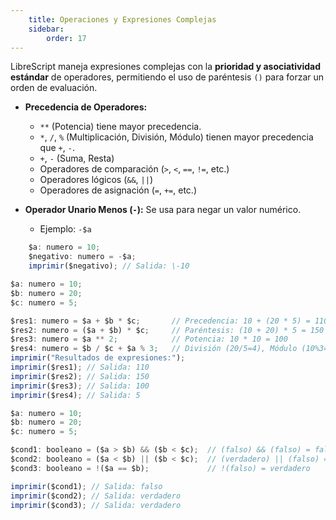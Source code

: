 ```yaml
---
    title: Operaciones y Expresiones Complejas
    sidebar:
        order: 17
---
```


LibreScript maneja expresiones complejas con la **prioridad y asociatividad estándar** de operadores, permitiendo el uso de paréntesis `()` para forzar un orden de evaluación.

* **Precedencia de Operadores:**

  * `**` (Potencia) tiene mayor precedencia.  
  * `*`, `/`, `%` (Multiplicación, División, Módulo) tienen mayor precedencia que `+`, `-`.  
  * `+`, `-` (Suma, Resta)  
  * Operadores de comparación (`>`, `<`, `==`, `!=`, etc.)  
  * Operadores lógicos (`&&`, `||`)  
  * Operadores de asignación (`=`, `+=`, etc.)  
* **Operador Unario Menos (`-`):** Se usa para negar un valor numérico.

  * Ejemplo: `-$a`

```ts
    $a: numero = 10;  
    $negativo: numero = -$a;   
    imprimir($negativo); // Salida: \-10
```

```ts
$a: numero = 10;
$b: numero = 20;
$c: numero = 5;

$res1: numero = $a + $b * $c;       // Precedencia: 10 + (20 * 5) = 110
$res2: numero = ($a + $b) * $c;     // Paréntesis: (10 + 20) * 5 = 150
$res3: numero = $a ** 2;            // Potencia: 10 * 10 = 100
$res4: numero = $b / $c + $a % 3;   // División (20/5=4), Módulo (10%3=1), Suma (4+1=5)
imprimir("Resultados de expresiones:");
imprimir($res1); // Salida: 110
imprimir($res2); // Salida: 150
imprimir($res3); // Salida: 100
imprimir($res4); // Salida: 5

```

```ts
$a: numero = 10;
$b: numero = 20;
$c: numero = 5;

$cond1: booleano = ($a > $b) && ($b < $c);  // (falso) && (falso) = falso
$cond2: booleano = ($a < $b) || ($b < $c);  // (verdadero) || (falso) = verdadero
$cond3: booleano = !($a == $b);             // !(falso) = verdadero

imprimir($cond1); // Salida: falso
imprimir($cond2); // Salida: verdadero
imprimir($cond3); // Salida: verdadero

```
